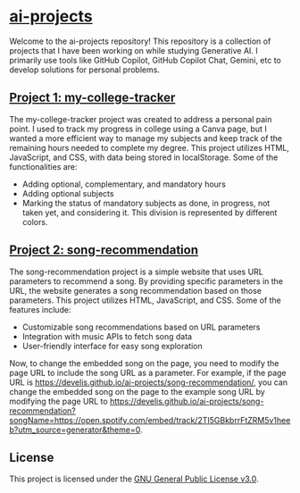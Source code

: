 # [ai-projects](https://develis.github.io/ai-projects/)

Welcome to the ai-projects repository! This repository is a collection of projects that I have been working on while studying Generative AI. I primarily use tools like GitHub Copilot, GitHub Copilot Chat, Gemini, etc to develop solutions for personal problems.

## [Project 1: my-college-tracker](https://develis.github.io/ai-projects/my-college-tracker/)

The my-college-tracker project was created to address a personal pain point. I used to track my progress in college using a Canva page, but I wanted a more efficient way to manage my subjects and keep track of the remaining hours needed to complete my degree. This project utilizes HTML, JavaScript, and CSS, with data being stored in localStorage. Some of the functionalities are:

- Adding optional, complementary, and mandatory hours
- Adding optional subjects
- Marking the status of mandatory subjects as done, in progress, not taken yet, and considering it. This division is represented by different colors.

## [Project 2: song-recommendation](https://develis.github.io/ai-projects/song-recommendation/)

The song-recommendation project is a simple website that uses URL parameters to recommend a song. By providing specific parameters in the URL, the website generates a song recommendation based on those parameters. This project utilizes HTML, JavaScript, and CSS. Some of the features include:

- Customizable song recommendations based on URL parameters
- Integration with music APIs to fetch song data
- User-friendly interface for easy song exploration

Now, to change the embedded song on the page, you need to modify the page URL to include the song URL as a parameter. For example, if the page URL is https://develis.github.io/ai-projects/song-recommendation/, you can change the embedded song on the page to the example song URL by modifying the page URL to https://develis.github.io/ai-projects/song-recommendation?songName=https://open.spotify.com/embed/track/2TI5GBkbrrFtZRM5v1heeb?utm_source=generator&theme=0.

## License

This project is licensed under the [GNU General Public License v3.0](LICENSE).
